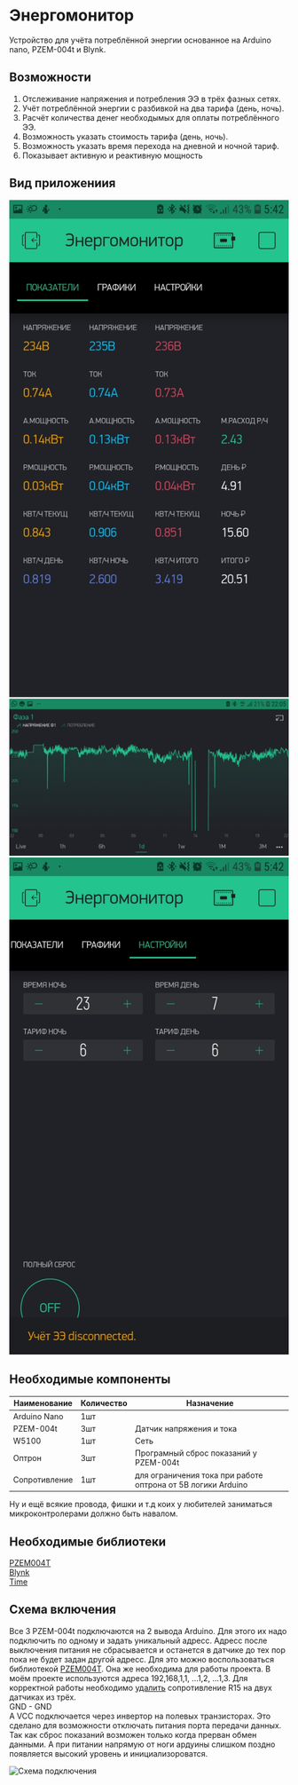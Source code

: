 # Энергомонитор



Устройство для учёта потреблённой энергии основанное на Arduino nano, PZEM-004t и Blynk.

Возможности
-----------------------------------
1. Отслеживание напряжения и потребления ЭЭ в трёх фазных сетях.
2. Учёт потреблённой энергии с разбивкой на два тарифа (день, ночь).
3. Расчёт количества денег необходымых для оплаты потреблённого ЭЭ.
4. Возможность указать стоимость тарифа (день, ночь).
5. Возможность указать время перехода на дневной и ночной тариф.
6. Показывает активную и реактивную мощность


Вид приложениия
--------------------
![Программа](https://github.com/dodther/-/blob/master/Energy.JPG)
![График](https://github.com/dodther/-/blob/master/%D0%93%D1%80%D0%B0%D1%84%D0%B8%D0%BA.JPG)
![Настройки](https://github.com/dodther/-/blob/master/%D0%9D%D0%B0%D1%81%D1%82%D1%80%D0%BE%D0%B9%D0%BA%D0%B8.jpg)


Необходимые компоненты
------------------

Наименование    | Количество  | Назначение 
----------------|-------------|------------
Arduino Nano    | 1шт         |
PZEM-004t       | 3шт         | Датчик напряжения и тока
W5100           | 1шт         | Сеть
Оптрон          | 3шт         | Програмный сброс показаний у PZEM-004t
Сопротивление   | 1шт         | для ограничения тока при работе оптрона от 5В логики Arduino

Ну и ещё всякие провода, фишки и т.д коих у любителей заниматься микроконтролерами должно быть навалом.

Необходимые библиотеки
-----------------------
[PZEM004T](https://github.com/olehs/PZEM004T)  
[Blynk](https://github.com/blynkkk/blynk-library)  
[Time](https://github.com/PaulStoffregen/Time)  




Схема включения
--------------

Все 3 PZEM-004t подключаются на 2 вывода Arduino. Для этого их надо подключить по одному и задать уникальный адресс. Адресс после выключения питания не сбрасывается и останется в датчике до тех пор пока не будет задан другой адресс. Для это можно воспользоваться библиотекой [PZEM004T](https://github.com/olehs/PZEM004T). Она же необходима для работы проекта. В моём проекте используются адреса 192,168,1,1, ...1,2, ...1,3.   Для корректной работы необходимо [удалить](https://github.com/zbx-sadman/zabbuino/issues/8#issuecomment-293243993) сопротивление R15 на двух датчиках из трёх.  
GND - GND  
А VCC подключается через инвертор на полевых транзисторах. Это сделано для возможности отключать питания порта передачи данных. Так как сброс показаний возможен только когда прерван обмен данными. А при питании напрямую от ноги ардуины слишком поздно появляется высокий уровень и инициализороватся.  

![Схема подключения](https://github.com/dodther/Energomonitor/blob/master/%D0%A1%D1%85%D0%B5%D0%BC%D0%B0.JPG)


